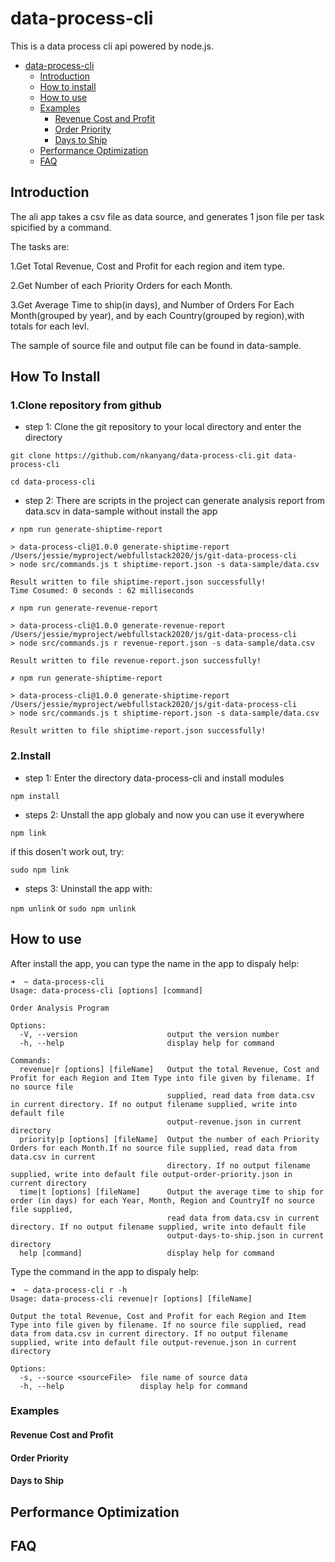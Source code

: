 # data-process-cli

This is a data process cli api powered by node.js.

- [data-process-cli](#data-process-cli)
  - [Introduction](#Introduction)
  - [How to install](#How-to-install)
  - [How to use](#How-to-use)
  - [Examples](#Examples)
    - [Revenue Cost and Profit](#Revenue-Cost-and-Profit)
    - [Order Priority](#Order-Priority)
    - [Days to Ship](#Days-to-Ship)
  - [Performance Optimization](#Performance-Optimization)
  - [FAQ](#FAQ)
## Introduction

The ali app takes a csv file as data source, and generates 1 json file per task spicified by a command.

The tasks are:

1.Get Total Revenue, Cost and Profit for each region and item type.

2.Get Number of each Priority Orders for each Month.

3.Get Average Time to ship(in days), and Number of Orders For Each Month(grouped by year), and by each Country(grouped by region),with totals for each levl.

The sample of source file and output file can be found in data-sample.

## How To Install

### 1.Clone repository from github

- step 1: Clone the git repository to your local directory and enter the directory

`git clone https://github.com/nkanyang/data-process-cli.git data-process-cli`

`cd data-process-cli`

- step 2: There are scripts in the project can generate analysis report from data.scv in data-sample without install the app

```
✗ npm run generate-shiptime-report 

> data-process-cli@1.0.0 generate-shiptime-report /Users/jessie/myproject/webfullstack2020/js/git-data-process-cli
> node src/commands.js t shiptime-report.json -s data-sample/data.csv

Result written to file shiptime-report.json successfully!
Time Cosumed: 0 seconds : 62 milliseconds
```

```
✗ npm run generate-revenue-report

> data-process-cli@1.0.0 generate-revenue-report /Users/jessie/myproject/webfullstack2020/js/git-data-process-cli
> node src/commands.js r revenue-report.json -s data-sample/data.csv

Result written to file revenue-report.json successfully!
```

```
✗ npm run generate-shiptime-report

> data-process-cli@1.0.0 generate-shiptime-report /Users/jessie/myproject/webfullstack2020/js/git-data-process-cli
> node src/commands.js t shiptime-report.json -s data-sample/data.csv

Result written to file shiptime-report.json successfully!
```

### 2.Install

- step 1: Enter the directory data-process-cli and install modules

`npm install`

- steps 2: Unstall the app globaly and now you can use it everywhere

`npm link`

if this dosen't work out, try:

`sudo npm link`

- steps 3: Uninstall the app with:

`npm unlink` or `sudo npm unlink`
  
## How to use

After install the app, you can type the name in the app to dispaly help:
```
➜  ~ data-process-cli
Usage: data-process-cli [options] [command]

Order Analysis Program

Options:
  -V, --version                    output the version number
  -h, --help                       display help for command

Commands:
  revenue|r [options] [fileName]   Output the total Revenue, Cost and Profit for each Region and Item Type into file given by filename. If no source file
                                   supplied, read data from data.csv in current directory. If no output filename supplied, write into default file
                                   output-revenue.json in current directory
  priority|p [options] [fileName]  Output the number of each Priority Orders for each Month.If no source file supplied, read data from data.csv in current
                                   directory. If no output filename supplied, write into default file output-order-priority.json in current directory
  time|t [options] [fileName]      Output the average time to ship for order (in days) for each Year, Month, Region and CountryIf no source file supplied,
                                   read data from data.csv in current directory. If no output filename supplied, write into default file
                                   output-days-to-ship.json in current directory
  help [command]                   display help for command
```

Type the command in the app to dispaly help:
```
➜  ~ data-process-cli r -h
Usage: data-process-cli revenue|r [options] [fileName]

Output the total Revenue, Cost and Profit for each Region and Item Type into file given by filename. If no source file supplied, read data from data.csv in current directory. If no output filename supplied, write into default file output-revenue.json in current directory

Options:
  -s, --source <sourceFile>  file name of source data
  -h, --help                 display help for command
```

### Examples

#### Revenue Cost and Profit

#### Order Priority

#### Days to Ship

## Performance Optimization

## FAQ

